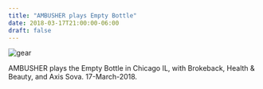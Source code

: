 ```yaml
---
title: "AMBUSHER plays Empty Bottle"
date: 2018-03-17T21:00:00-06:00
draft: false
---
```


![gear](/img/ambu-bottle-sm.jpg)


AMBUSHER plays the Empty Bottle in Chicago IL, with Brokeback, Health & Beauty, and Axis Sova.  17-March-2018.

